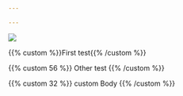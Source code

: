 ```yaml
---

---
```

![](/uploads/3166W-Galerie-Laval-Image.jpg)

{{% custom %}}First test{{% /custom %}}

{{% custom 56 %}} Other test {{% /custom %}}

{{% custom  32 %}} custom Body {{% /custom %}}
